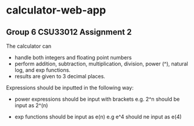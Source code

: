 # calculator-web-app

## Group 6 CSU33012 Assignment 2

The calculator can 
  - handle both integers and floating point numbers
  - perform addition, subtraction, multiplication, division, power (^), 
    natural log, and exp functions.
  - results are given to 3 decimal places.
  

Expressions should be inputted in the following way:

  - power expressions should be input with brackets 
    e.g. 2^n should be input as 2^(n)

  - exp functions should be input as e(n)
    e.g e^4 should ne input as e(4)
    
